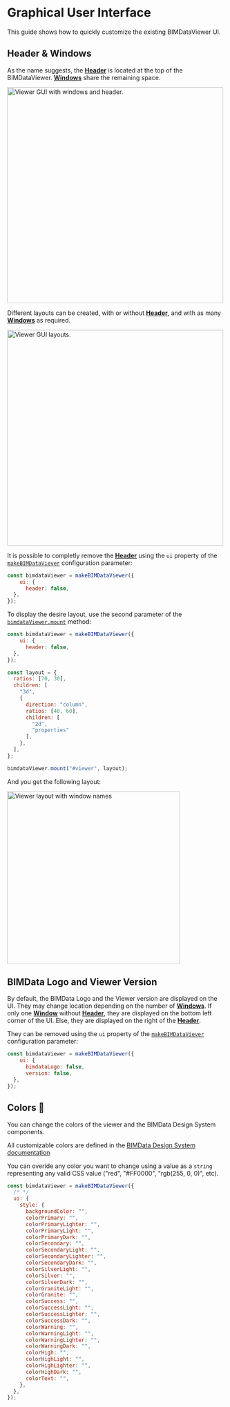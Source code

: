 # Graphical User Interface

This guide shows how to quickly customize the existing BIMDataViewer UI.

## Header & Windows

As the name suggests, the [**Header**](../reference/header.html) is located at the top of the BIMDataViewer. [**Windows**](../reference/window.html) share the remaining space.

<img width=500px src="/assets/img/viewer/viewer-gui-header-and-windows.png" alt="Viewer GUI with windows and header.">


Different layouts can be created, with or without [**Header**](../reference/header.html), and with as many [**Windows**](../reference/window.html) as required.

<img width=500px src="/assets/img/viewer/viewer-gui-layouts.png" alt="Viewer GUI layouts.">

It is possible to completly remove the [**Header**](../reference/header.html) using the `ui` property of the [`makeBIMDataViever`](../reference/makeBIMDataViewer.html) configuration parameter:

```js
const bimdataViewer = makeBIMDataViewer({
    ui: {
      header: false,
  },
});
```

To display the desire layout, use the second parameter of the [`bimdataViewer.mount`](../reference/mount.html) method:

```js
const bimdataViewer = makeBIMDataViewer({
    ui: {
      header: false,
  },
});

const layout = {
  ratios: [70, 30],
  children: [
    "3d",
    {
      direction: "column",
      ratios: [40, 60],
      children: [
        "2d",
        "properties"
      ],
    },
  ],
};

bimdataViewer.mount("#viewer", layout);
```

And you get the following layout:

<img width=400px src="/assets/img/viewer/layout-with-window-names.png" alt="Viewer layout with window names">

## BIMData Logo and Viewer Version

By default, the BIMData Logo and the Viewer version are displayed on the UI. They may change location depending on the number of [**Windows**](../reference/window.html). If only one [**Window**](../reference/window.html) without [**Header**](../reference/header.html), they are displayed on the bottom left corner of the UI. Else, they are displayed on the right of the [**Header**](../reference/header.html).

They can be removed using the `ui` property of the [`makeBIMDataViever`](../reference/makeBIMDataViewer.html) configuration parameter:

```js
const bimdataViewer = makeBIMDataViewer({
    ui: {
      bimdataLogo: false,
      version: false,
  },
});
```

## Colors 🎨

You can change the colors of the viewer and the BIMData Design System components.

All customizable colors are defined in the [BIMData Design System documentation](https://design.bimdata.io/guidelines-utilities/colors)

You can overide any color you want to change using a value as a `string` representing any valid CSS value ("red", "#FF0000", "rgb(255, 0, 0)", etc).

```javascript
const bimdataViewer = makeBIMDataViewer({
  /* */
  ui: {
    style: {
      backgroundColor: "",
      colorPrimary: "",
      colorPrimaryLighter: "",
      colorPrimaryLight: "",
      colorPrimaryDark: "",
      colorSecondary: "",
      colorSecondaryLight: "",
      colorSecondaryLighter: "",
      colorSecondaryDark: "",
      colorSilverLight: "",
      colorSilver: "",
      colorSilverDark: "",
      colorGraniteLight: "",
      colorGranite: "",
      colorSuccess: "",
      colorSuccessLight: "",
      colorSuccessLighter: "",
      colorSuccessDark: "",
      colorWarning: "",
      colorWarningLight: "",
      colorWarningLighter: "",
      colorWarningDark: "",
      colorHigh: "",
      colorHighLight: "",
      colorHighLighter: "",
      colorHighDark: "",
      colorText: "",
    },
  },
});
```

